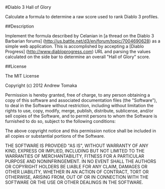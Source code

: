 #Diablo 3 Hall of Glory

Calculate a formula to determine a raw score used to rank Diablo 3 profiles.

##Description

Implement the formula described by Celanian in [a thread on the Diablo 3 
Barbarian forums] (http://us.battle.net/d3/en/forum/topic/7004690628) as a
simple web application.  This is accomplished by accepting a [Diablo Progress] 
(http://www.diabloprogress.com) URL and parsing the values calculated on the 
side bar to determine an overall "Hall of Glory" score.

##License

The MIT License

Copyright (c) 2012 Andrew Tomaka

Permission is hereby granted, free of charge, to any person obtaining a copy 
of this software and associated documentation files (the "Software"), to deal 
in the Software without restriction, including without limitation the rights 
to use, copy, modify, merge, publish, distribute, sublicense, and/or sell 
copies of the Software, and to permit persons to whom the Software is 
furnished to do so, subject to the following conditions:

The above copyright notice and this permission notice shall be included in 
all copies or substantial portions of the Software.

THE SOFTWARE IS PROVIDED "AS IS", WITHOUT WARRANTY OF ANY KIND, EXPRESS OR 
IMPLIED, INCLUDING BUT NOT LIMITED TO THE WARRANTIES OF MERCHANTABILITY, 
FITNESS FOR A PARTICULAR PURPOSE AND NONINFRINGEMENT. IN NO EVENT SHALL THE 
AUTHORS OR COPYRIGHT HOLDERS BE LIABLE FOR ANY CLAIM, DAMAGES OR OTHER 
LIABILITY, WHETHER IN AN ACTION OF CONTRACT, TORT OR OTHERWISE, ARISING FROM, 
OUT OF OR IN CONNECTION WITH THE SOFTWARE OR THE USE OR OTHER DEALINGS IN 
THE SOFTWARE.
